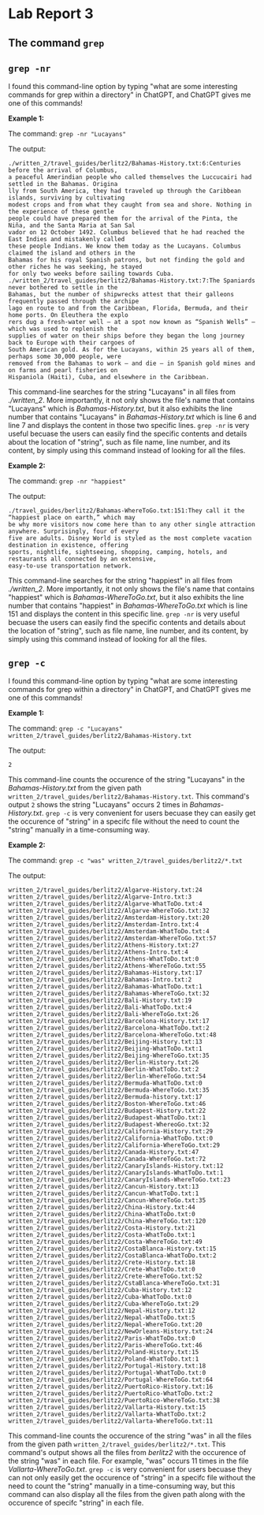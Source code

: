 # Lab Report 3

## The command ```grep```

## ```grep -nr```

I found this command-line option by typing "what are some interesting commands for grep within a directory" in ChatGPT, and ChatGPT gives me one of this commands!

**Example 1:** 

The command: ```grep -nr "Lucayans"```

The output:
```
./written_2/travel_guides/berlitz2/Bahamas-History.txt:6:Centuries before the arrival of Columbus, 
a peaceful Amerindian people who called themselves the Luccucairi had settled in the Bahamas. Origina
lly from South America, they had traveled up through the Caribbean islands, surviving by cultivating 
modest crops and from what they caught from sea and shore. Nothing in the experience of these gentle 
people could have prepared them for the arrival of the Pinta, the Niña, and the Santa Maria at San Sal
vador on 12 October 1492. Columbus believed that he had reached the East Indies and mistakenly called 
these people Indians. We know them today as the Lucayans. Columbus claimed the island and others in the 
Bahamas for his royal Spanish patrons, but not finding the gold and other riches he was seeking, he stayed
for only two weeks before sailing towards Cuba.
./written_2/travel_guides/berlitz2/Bahamas-History.txt:7:The Spaniards never bothered to settle in the
Bahamas, but the number of shipwrecks attest that their galleons frequently passed through the archipe
lago en route to and from the Caribbean, Florida, Bermuda, and their home ports. On Eleuthera the explo
rers dug a fresh-water well — at a spot now known as “Spanish Wells” — which was used to replenish the 
supplies of water on their ships before they began the long journey back to Europe with their cargoes of
South American gold. As for the Lucayans, within 25 years all of them, perhaps some 30,000 people, were 
removed from the Bahamas to work — and die — in Spanish gold mines and on farms and pearl fisheries on 
Hispaniola (Haiti), Cuba, and elsewhere in the Caribbean.
```
This command-line searches for the string "Lucayans" in all files from *./written_2*. More importantly, it not only 
shows the file's name that contains "Lucayans" which is *Bahamas-History.txt*, but it also exhibits the line number that
contains "Lucayans" in *Bahamas-History.txt* which is line 6 and line 7 and displays the content in those two specific lines.
```grep -nr``` is very useful becuase the users can easily find the specific contents and details about the location of 
"string", such as file name, line number, and its content, by simply using this command instead of looking for all the files. 

**Example 2:** 

The command: ```grep -nr "happiest"```

The output:
```
./travel_guides/berlitz2/Bahamas-WhereToGo.txt:151:They call it the “happiest place on earth,” which may
be why more visitors now come here than to any other single attraction anywhere. Surprisingly, four of every
five are adults. Disney World is styled as the most complete vacation destination in existence, offering
sports, nightlife, sightseeing, shopping, camping, hotels, and restaurants all connected by an extensive,
easy-to-use transportation network.
```
This command-line searches for the string "happiest" in all files from *./written_2*. More importantly, it not only 
shows the file's name that contains "happiest" which is *Bahamas-WhereToGo.txt*, but it also exhibits the line number that
contains "happiest" in *Bahamas-WhereToGo.txt* which is line 151 and displays the content in this specific line.
```grep -nr``` is very useful becuase the users can easily find the specific contents and details about the location of 
"string", such as file name, line number, and its content, by simply using this command instead of looking for all the files. 

## ```grep -c```

I found this command-line option by typing "what are some interesting commands for grep within a directory" in ChatGPT, and ChatGPT gives me one of this commands!

**Example 1:** 

The command: ```grep -c "Lucayans" written_2/travel_guides/berlitz2/Bahamas-History.txt```

The output:
```
2
```
This command-line counts the occurence of the string "Lucayans" in the *Bahamas-History.txt* from the given path ```written_2/travel_guides/berlitz2/Bahamas-History.txt```. 
This command's output ```2``` shows the string "Lucayans" occurs 2 times in *Bahamas-History.txt*.
```grep -c``` is very convenient for users becuase they can easily get the occurence of "string" in a specifc file without the need to count the "string" manually in a time-consuming way.

**Example 2:** 

The command: ```grep -c "was" written_2/travel_guides/berlitz2/*.txt ```

The output:
```
written_2/travel_guides/berlitz2/Algarve-History.txt:24
written_2/travel_guides/berlitz2/Algarve-Intro.txt:3
written_2/travel_guides/berlitz2/Algarve-WhatToDo.txt:4
written_2/travel_guides/berlitz2/Algarve-WhereToGo.txt:32
written_2/travel_guides/berlitz2/Amsterdam-History.txt:20
written_2/travel_guides/berlitz2/Amsterdam-Intro.txt:4
written_2/travel_guides/berlitz2/Amsterdam-WhatToDo.txt:4
written_2/travel_guides/berlitz2/Amsterdam-WhereToGo.txt:57
written_2/travel_guides/berlitz2/Athens-History.txt:27
written_2/travel_guides/berlitz2/Athens-Intro.txt:4
written_2/travel_guides/berlitz2/Athens-WhatToDo.txt:0
written_2/travel_guides/berlitz2/Athens-WhereToGo.txt:55
written_2/travel_guides/berlitz2/Bahamas-History.txt:17
written_2/travel_guides/berlitz2/Bahamas-Intro.txt:2
written_2/travel_guides/berlitz2/Bahamas-WhatToDo.txt:1
written_2/travel_guides/berlitz2/Bahamas-WhereToGo.txt:32
written_2/travel_guides/berlitz2/Bali-History.txt:19
written_2/travel_guides/berlitz2/Bali-WhatToDo.txt:4
written_2/travel_guides/berlitz2/Bali-WhereToGo.txt:26
written_2/travel_guides/berlitz2/Barcelona-History.txt:17
written_2/travel_guides/berlitz2/Barcelona-WhatToDo.txt:2
written_2/travel_guides/berlitz2/Barcelona-WhereToGo.txt:48
written_2/travel_guides/berlitz2/Beijing-History.txt:13
written_2/travel_guides/berlitz2/Beijing-WhatToDo.txt:1
written_2/travel_guides/berlitz2/Beijing-WhereToGo.txt:35
written_2/travel_guides/berlitz2/Berlin-History.txt:26
written_2/travel_guides/berlitz2/Berlin-WhatToDo.txt:2
written_2/travel_guides/berlitz2/Berlin-WhereToGo.txt:54
written_2/travel_guides/berlitz2/Bermuda-WhatToDo.txt:0
written_2/travel_guides/berlitz2/Bermuda-WhereToGo.txt:35
written_2/travel_guides/berlitz2/Bermuda-history.txt:17
written_2/travel_guides/berlitz2/Boston-WhereToGo.txt:46
written_2/travel_guides/berlitz2/Budapest-History.txt:22
written_2/travel_guides/berlitz2/Budapest-WhatToDo.txt:1
written_2/travel_guides/berlitz2/Budapest-WhereoGo.txt:32
written_2/travel_guides/berlitz2/California-History.txt:29
written_2/travel_guides/berlitz2/California-WhatToDo.txt:0
written_2/travel_guides/berlitz2/California-WhereToGo.txt:29
written_2/travel_guides/berlitz2/Canada-History.txt:47
written_2/travel_guides/berlitz2/Canada-WhereToGo.txt:72
written_2/travel_guides/berlitz2/CanaryIslands-History.txt:12
written_2/travel_guides/berlitz2/CanaryIslands-WhatToDo.txt:1
written_2/travel_guides/berlitz2/CanaryIslands-WhereToGo.txt:23
written_2/travel_guides/berlitz2/Cancun-History.txt:13
written_2/travel_guides/berlitz2/Cancun-WhatToDo.txt:1
written_2/travel_guides/berlitz2/Cancun-WhereToGo.txt:35
written_2/travel_guides/berlitz2/China-History.txt:44
written_2/travel_guides/berlitz2/China-WhatToDo.txt:0
written_2/travel_guides/berlitz2/China-WhereToGo.txt:120
written_2/travel_guides/berlitz2/Costa-History.txt:21
written_2/travel_guides/berlitz2/Costa-WhatToDo.txt:1
written_2/travel_guides/berlitz2/Costa-WhereToGo.txt:49
written_2/travel_guides/berlitz2/CostaBlanca-History.txt:15
written_2/travel_guides/berlitz2/CostaBlanca-WhatToDo.txt:2
written_2/travel_guides/berlitz2/Crete-History.txt:18
written_2/travel_guides/berlitz2/Crete-WhatToDo.txt:0
written_2/travel_guides/berlitz2/Crete-WhereToGo.txt:52
written_2/travel_guides/berlitz2/CstaBlanca-WhereToGo.txt:31
written_2/travel_guides/berlitz2/Cuba-History.txt:12
written_2/travel_guides/berlitz2/Cuba-WhatToDo.txt:0
written_2/travel_guides/berlitz2/Cuba-WhereToGo.txt:29
written_2/travel_guides/berlitz2/Nepal-History.txt:12
written_2/travel_guides/berlitz2/Nepal-WhatToDo.txt:5
written_2/travel_guides/berlitz2/Nepal-WhereToGo.txt:20
written_2/travel_guides/berlitz2/NewOrleans-History.txt:24
written_2/travel_guides/berlitz2/Paris-WhatToDo.txt:0
written_2/travel_guides/berlitz2/Paris-WhereToGo.txt:46
written_2/travel_guides/berlitz2/Poland-History.txt:15
written_2/travel_guides/berlitz2/Poland-WhatToDo.txt:1
written_2/travel_guides/berlitz2/Portugal-History.txt:18
written_2/travel_guides/berlitz2/Portugal-WhatToDo.txt:0
written_2/travel_guides/berlitz2/Portugal-WhereToGo.txt:64
written_2/travel_guides/berlitz2/PuertoRico-History.txt:16
written_2/travel_guides/berlitz2/PuertoRico-WhatToDo.txt:2
written_2/travel_guides/berlitz2/PuertoRico-WhereToGo.txt:38
written_2/travel_guides/berlitz2/Vallarta-History.txt:15
written_2/travel_guides/berlitz2/Vallarta-WhatToDo.txt:2
written_2/travel_guides/berlitz2/Vallarta-WhereToGo.txt:11
```
This command-line counts the occurence of the string "was" in all the files from the given path ```written_2/travel_guides/berlitz2/*.txt```. 
This command's output shows all the files from *berlitz2* with the occurence of the string "was" in each file. For example, "was" occurs 11
times in the file *Vallarta-WhereToGo.txt*.
```grep -c``` is very convenient for users becuase they can not only easily get the occurence of "string" in a specifc file without the need to count the "string" manually in a time-consuming way,
but this command can also display all the files from the given path along with the occurence of specifc "string" in each file.
